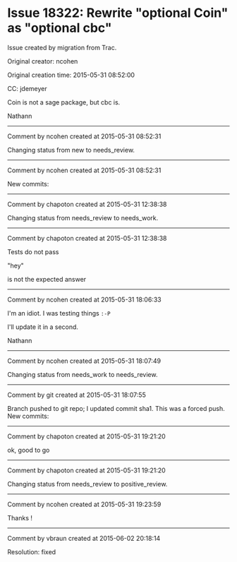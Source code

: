 # Issue 18322: Rewrite "optional Coin" as "optional cbc"

Issue created by migration from Trac.

Original creator: ncohen

Original creation time: 2015-05-31 08:52:00

CC:  jdemeyer

Coin is not a sage package, but cbc is.

Nathann


---

Comment by ncohen created at 2015-05-31 08:52:31

Changing status from new to needs_review.


---

Comment by ncohen created at 2015-05-31 08:52:31

New commits:


---

Comment by chapoton created at 2015-05-31 12:38:38

Changing status from needs_review to needs_work.


---

Comment by chapoton created at 2015-05-31 12:38:38

Tests do not pass

"hey"

is not the expected answer


---

Comment by ncohen created at 2015-05-31 18:06:33

I'm an idiot. I was testing things `:-P`

I'll update it in a second.

Nathann


---

Comment by ncohen created at 2015-05-31 18:07:49

Changing status from needs_work to needs_review.


---

Comment by git created at 2015-05-31 18:07:55

Branch pushed to git repo; I updated commit sha1. This was a forced push. New commits:


---

Comment by chapoton created at 2015-05-31 19:21:20

ok, good to go


---

Comment by chapoton created at 2015-05-31 19:21:20

Changing status from needs_review to positive_review.


---

Comment by ncohen created at 2015-05-31 19:23:59

Thanks !


---

Comment by vbraun created at 2015-06-02 20:18:14

Resolution: fixed
